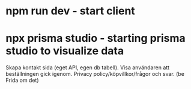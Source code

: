 # npm run dev - start client

# npx prisma studio - starting prisma studio to visualize data

Skapa kontakt sida (eget API, egen db tabell).
Visa användaren att beställningen gick igenom.
Privacy policy/köpvillkor/frågor och svar. (be Frida om det)
